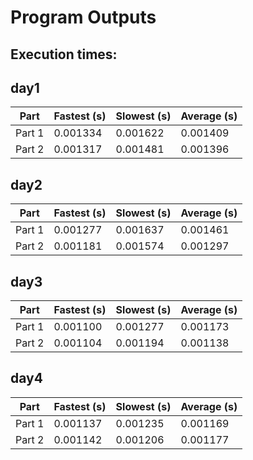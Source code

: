# Program Outputs
## Execution times: 

## day1
| Part | Fastest (s) | Slowest (s) | Average (s) |
| ---- | ------------ | ------------ | ------------ |
| Part 1 | 0.001334 | 0.001622 | 0.001409 |
| Part 2 | 0.001317 | 0.001481 | 0.001396 |

## day2
| Part | Fastest (s) | Slowest (s) | Average (s) |
| ---- | ------------ | ------------ | ------------ |
| Part 1 | 0.001277 | 0.001637 | 0.001461 |
| Part 2 | 0.001181 | 0.001574 | 0.001297 |

## day3
| Part | Fastest (s) | Slowest (s) | Average (s) |
| ---- | ------------ | ------------ | ------------ |
| Part 1 | 0.001100 | 0.001277 | 0.001173 |
| Part 2 | 0.001104 | 0.001194 | 0.001138 |

## day4
| Part | Fastest (s) | Slowest (s) | Average (s) |
| ---- | ------------ | ------------ | ------------ |
| Part 1 | 0.001137 | 0.001235 | 0.001169 |
| Part 2 | 0.001142 | 0.001206 | 0.001177 |